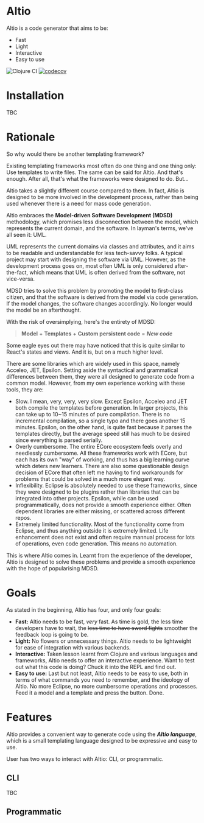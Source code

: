# Altio
Altio is a code generator that aims to be:
- Fast
- Light
- Interactive
- Easy to use

![Clojure CI](https://github.com/aratare-tech/altio-core/workflows/Clojure%20CI/badge.svg?branch=master)
[![codecov](https://codecov.io/gh/aratare-tech/altio-core/branch/master/graph/badge.svg?token=RJCEPYBF3I)](https://codecov.io/gh/aratare-tech/altio-core)

# Installation
TBC

# Rationale
So why would there be another templating framework?

Existing templating frameworks most often do one thing and one thing only: Use templates to write files. The same can be said for Altio. And that's enough. After all, that's what the frameworks were designed to do. But...

Altio takes a slightly different course compared to them. In fact, Altio is designed to be more involved in the development process, rather than being used whenever there is a need for mass code generation.

Altio embraces the **Model-driven Software Development (MDSD)** methodology, which promises less disconnection between the model, which represents the current domain, and the software. In layman's terms, we've all seen it: UML.

UML represents the current domains via classes and attributes, and it aims to be readable and understandable for less tech-savvy folks. A typical project may start with designing the software via UML. However, as the development process goes on, most often UML is only considered after-the-fact, which means that UML is often derived from the software, not vice-versa.

MDSD tries to solve this problem by promoting the model to first-class citizen, and that the software is derived from the model via code generation. If the model changes, the software changes accordingly. No longer would the model be an afterthought.

With the risk of oversimplying, here's the entirety of MDSD:
> **Model** + **Templates** + **Custom persistent code** = **_New code_**

Some eagle eyes out there may have noticed that this is quite similar to React's states and views. And it is, but on a much higher level.

There are some libraries which are widely used in this space, namely Acceleo, JET, Epsilon. Setting aside the syntactical and grammatical differences between them, they were all designed to generate code from a common model. However, from my own experience working with these tools, they are:
- Slow. I mean, very, very, very slow. Except Epsilon, Acceleo and JET both compile the templates before generation. In larger projects, this can take up to 10~15 minutes of pure compilation. There is no incremental compilation, so a single typo and there goes another 15 minutes. Epsilon, on the other hand, is quite fast because it parses the templates directly, but the average speed still has much to be desired since everything is parsed serially.
- Overly cumbersome. The entire ECore ecosystem feels overly and needlessly cumbersome. All these frameworks work with ECore, but each has its own "way" of working, and thus has a big learning curve which deters new learners. There are also some questionable design decision of ECore that often left me having to find workarounds for problems that could be solved in a much more elegant way.
- Inflexibility. Eclipse is absolutely needed to use these frameworks, since they were designed to be plugins rather than libraries that can be integrated into other projects. Epsilon, while can be used programmatically, does not provide a smooth experience either. Often dependent libraries are either missing, or scattered across different repos.
- Extremely limited functionality. Most of the functionality come from Eclipse, and thus anything outside it is extremely limited. Life enhancement does not exist and often require mannual process for lots of operations, even code generation. This means no automation.

This is where Altio comes in. Learnt from the experience of the developer, Altio is designed to solve these problems and provide a smooth experience with the hope of popularising MDSD.

# Goals
As stated in the beginning, Altio has four, and only four goals:
- **Fast:** Altio needs to be fast, _very_ fast. As time is gold, the less time developers have to wait, the ~~less time to have sword fights~~ smoother the feedback loop is going to be.
- **Light:** No flowers or unnecessary things. Altio needs to be lightweight for ease of integration with various backends.
- **Interactive:** Taken lesson learnt from Clojure and various languages and frameworks, Altio needs to offer an interactive experience. Want to test out what this code is doing? Chuck it into the REPL and find out.
- **Easy to use:** Last but not least, Altio needs to be easy to use, both in terms of what commands you need to remember, and the ideology of Altio. No more Eclipse, no more cumbersome operations and processes. Feed it a model and a template and press the button. Done.

# Features
Altio provides a convenient way to generate code using the ***Altio language***, which is a small templating language designed to be expressive and easy to use.

User has two ways to interact with Altio: CLI, or programmatic.
## CLI
TBC

## Programmatic


